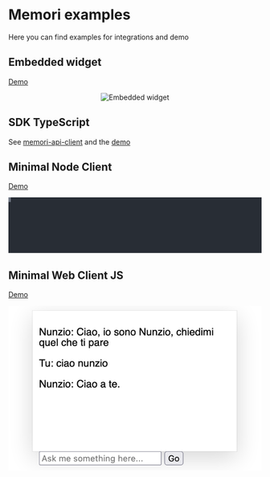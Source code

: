 # Memori examples

Here you can find examples for integrations and demo

## Embedded widget

[Demo](./embed/index.html)

<p align="center">
  <img width="600" src="https://raw.githubusercontent.com/memori-ai/examples/main/embed/demo.png" alt="Embedded widget">
</p>

## SDK TypeScript

See [memori-api-client](https://github.com/memori-ai/memori-api-client) and the [demo](./ts-sdk/index.ts)

## Minimal Node Client

[Demo](./node-minimal/index.js)

<p align="center">
  <img width="600" src="https://raw.githubusercontent.com/memori-ai/examples/b1f1807/node-minimal/demo.svg" alt="Node Client recording">
</p>

## Minimal Web Client JS

[Demo](./js-web-minimal/index.js)

<p align="center">
  <img width="600" src="https://raw.githubusercontent.com/memori-ai/examples/main/js-web-minimal/demo.png" alt="Minimal Web Client screenshot">
</p>
